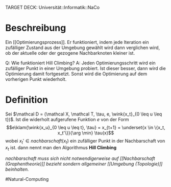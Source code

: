 TARGET DECK: Universität::Informatik::NaCo

# Beschreibung
Ein [[Optimierungsprozess]].
Er funktioniert, indem jede Iteration ein zufälliger Zustand aus der Umgebung gewählt wird dann verglichen wird, ob der aktuelle oder der gezogene Nachbarknoten kleiner ist. 

Q: Wie funktioniert Hill Climbing?
A: Jeden Optimierungsschritt wird ein zufälliger Punkt in einer Umgebung probiert. Ist dieser besser, dann wird die Optimierung damit fortgesetzt. Sonst wird die Optimierung auf dem vorherigen Punkt wiederholt.


# Definition
Sei $\mathcal D = (\mathcal X, \mathcal T, \tau, e, \wink{x_t}_{0 \leq u \leq t})$.
Ist die widerholt aufgerufene Funktion $e$ von der Form 
$$e\klam{\wink{x_u}_{0 \leq u \leq t}, \tau} = x_{t+1} = \underset{x \in \{x_t, x_t'\}}{\arg \min} \tau(x)$$
wobei $x_t' \in nachbarschaft(x_t)$ ein zufälliger Punkt in der Nachbarschaft von $x_t$ ist. 
dann nennt man den Algorithmus **Hill Climbing**

*$nachbarschaft$ muss sich nicht notwendigerweise auf [[Nachbarschaft (Graphentheorie)]] bezieht sondern allgemeiner [[Umgebung (Topologie)]] beinhalten.*





$\newcommand{\wink}[1]{\left\langle #1 \right\rangle}$
$\newcommand{\klam}[1]{\left( #1 \right)}$
$\newcommand{\Q}{\mathbb Q}$
$\newcommand{\R}{\mathbb R}$
$\newcommand{\C}{\mathbb C}$
$\newcommand{\F}{\mathbb F}$
$\newcommand{\Z}{\mathbb Z}$
$\newcommand{\N}{\mathbb N}$
$\newcommand{\a}{\alpha}$

#Natural-Computing 
